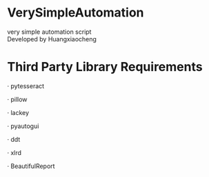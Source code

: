 # VerySimpleAutomation
very simple automation script  
Developed by Huangxiaocheng  
# Third Party Library Requirements
<p>· pytesseract</p><p>· pillow</p><p>· lackey</p><p>· pyautogui</p><p>· ddt</p><p>· xlrd</p><p>· BeautifulReport</p>
